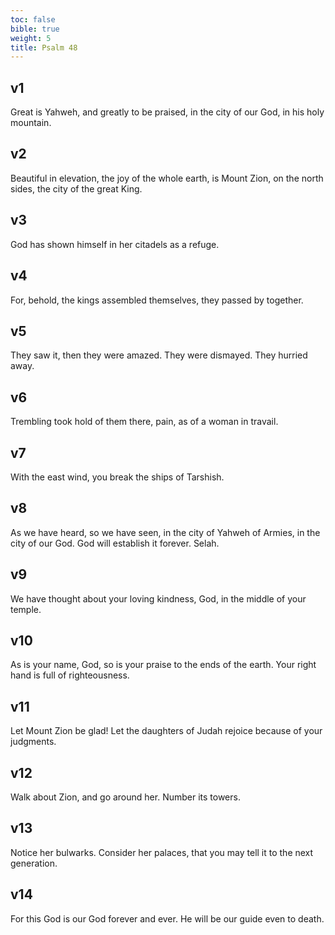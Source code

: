 ```yaml
---
toc: false
bible: true
weight: 5
title: Psalm 48
---
```




## v1 
Great is Yahweh, and greatly to be praised, in the city of our God, in his holy mountain. 

## v2 
Beautiful in elevation, the joy of the whole earth, is Mount Zion, on the north sides, the city of the great King. 

## v3 
God has shown himself in her citadels as a refuge. 

## v4 
For, behold, the kings assembled themselves, they passed by together. 

## v5 
They saw it, then they were amazed. They were dismayed. They hurried away. 

## v6 
Trembling took hold of them there, pain, as of a woman in travail. 

## v7 
With the east wind, you break the ships of Tarshish. 

## v8 
As we have heard, so we have seen, in the city of Yahweh of Armies, in the city of our God. God will establish it forever. Selah. 

## v9 
We have thought about your loving kindness, God, in the middle of your temple. 

## v10 
As is your name, God, so is your praise to the ends of the earth. Your right hand is full of righteousness. 

## v11 
Let Mount Zion be glad! Let the daughters of Judah rejoice because of your judgments. 

## v12 
Walk about Zion, and go around her. Number its towers. 

## v13 
Notice her bulwarks. Consider her palaces, that you may tell it to the next generation. 

## v14 
For this God is our God forever and ever. He will be our guide even to death.
